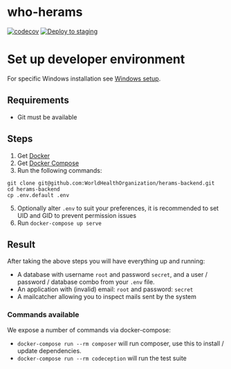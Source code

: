 # who-herams
[![codecov](https://codecov.io/gh/HeRAMS-WHO/herams-backend/branch/master/graph/badge.svg?token=7D48B4O2AM)](https://codecov.io/gh/HeRAMS-WHO/herams-backend)
[![Deploy to staging](https://github.com/HeRAMS-WHO/herams-backend/actions/workflows/build.yml/badge.svg)](https://github.com/HeRAMS-WHO/herams-backend/actions/workflows/build.yml)

# Set up developer environment

For specific Windows installation see [Windows setup](docs/dev/setup/Windows.md).

## Requirements
- Git must be available

## Steps
1. Get [Docker](https://docs.docker.com/install/)
2. Get [Docker Compose](https://docs.docker.com/compose/install/)
3. Run the following commands:
 ```
 git clone git@github.com:WorldHealthOrganization/herams-backend.git
 cd herams-backend
 cp .env.default .env
 ```
5. Optionally alter `.env` to suit your preferences, it is recommended to set UID and GID to prevent permission issues
6. Run `docker-compose up serve`

## Result
After taking the above steps you will have everything up and running:
- A database with username `root` and password `secret`, and a user / password / database combo from your `.env` file.
- An application with (invalid) email: `root` and password: `secret`
- A mailcatcher allowing you to inspect mails sent by the system

### Commands available
We expose a number of commands via docker-compose:
- `docker-compose run --rm composer` will run composer, use this to install / update dependencies.
- `docker-compose run --rm codeception` will run the test suite
